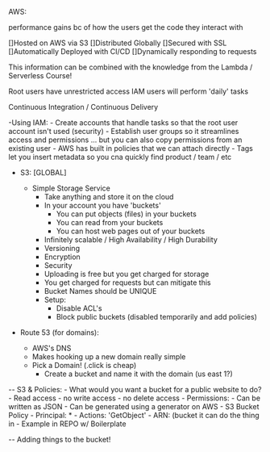AWS:

performance gains bc of how the users get the code they interact with 

[]Hosted on AWS via S3
[]Distributed Globally
[]Secured with SSL
[]Automatically Deployed with CI/CD
[]Dynamically responding to requests

This information can be combined with the knowledge from the Lambda / Serverless Course! 


Root users have unrestricted access
IAM users will perform 'daily' tasks

Continuous Integration / Continuous Delivery

-Using IAM:
    - Create accounts that handle tasks so that the root user account isn't used (security)
    - Establish user groups so it streamlines access and permissions ... but you can also copy permissions from an existing user
    - AWS has built in policies that we can attach directly
    - Tags let you insert metadata so you cna quickly find product / team / etc 

- S3: [GLOBAL]
    - Simple Storage Service 
        - Take anything and store it on the cloud
        - In your account you have 'buckets'
            - You can put objects (files) in your buckets
            - You can read from your buckets
            - You can host web pages out of your buckets
        - Infinitely scalable / High Availability / High Durability 
        - Versioning
        - Encryption
        - Security
        - Uploading is free but you get charged for storage
        - You get charged for requests but can mitigate this
        - Bucket Names should be UNIQUE
        - Setup:
            - Disable ACL's
            - Block public buckets (disabled temporarily and add policies)


- Route 53 (for domains):
    - AWS's DNS
    - Makes hooking up a new domain really simple 
    - Pick a Domain! (.click is cheap)
        - Create a bucket and name it with the domain (us east 1?)
    


-- S3 & Policies:
    - What would you want a bucket for a public website to do?
        - Read access - no write access - no delete access
    - Permissions: 
        - Can be written as JSON
        - Can be generated using a generator on AWS
            - S3 Bucket Policy
            - Principal: *
            - Actions: 'GetObject' 
            - ARN: (bucket it can do the thing in
            - Example in REPO w/ Boilerplate

-- Adding things to the bucket!

